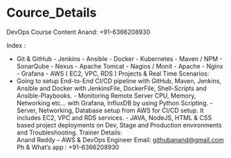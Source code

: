 # Cource_Details

DevOps Course Content                                               Anand:  +91-6366208930 
 
Index  : 
- Git & GitHub - Jenkins - Ansible - Docker - Kubernetes - Maven / NPM - SonarQube - Nexus - Apache Tomcat - Nagios / Monit - Apache  - Nginx - Grafana - AWS ( EC2, VPC, RDS ) 
Projects & Real Time Scenarios: 
- Going to setup End-to-End CI/CD pipeline with GitHub, Maven, Jenkins, Ansible and Docker with 
JenkinsFile, DockerFile, Shell-Scripts and Ansible-Playbooks. - Monitoring Remote Server CPU, Memory, Networking etc... with Grafana, InfluxDB by using 
Python Scripting. - Server, Networking, Database setup from AWS for CI/CD setup. It includes EC2, VPC and RDS 
services.   - JAVA, NodeJS, HTML & CSS based project deployments on Dev, Stage and Production 
environments and Troubleshooting. 
Trainer Details:  
Anand Reddy – AWS & DevOps Engineer 
Email: githubanand@gmail.com  
Ph & What’s app :  +91-6366208930 
